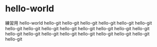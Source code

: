 # hello-world
練習用
hello-world
hello-git
hello-git
hello-git
hello-git
hello-git
hello-git
hello-git
hello-git
hello-git
hello-git
hello-git
hello-git
hello-git
hello-git
hello-git
hello-git
hello-git
hello-git
hello-git
hello-git
hello-git
hello-git
hello-git
